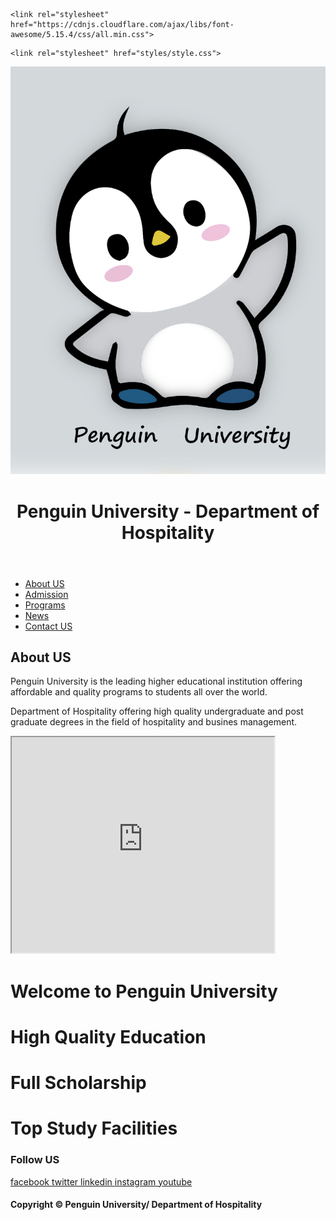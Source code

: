 <html lang="en">
 
<head>
  <meta charset="UTF-8">
  <meta name="viewport" content="width=device-width, initial-scale=1.0">
  <title>Hospitality Department/Penguin University | HOME</title>
    <link rel="shortcut icon" type="images" href="images/logo.png">
 
  <!-- font awesome cdn link  -->
    <link rel="stylesheet" href="https://cdnjs.cloudflare.com/ajax/libs/font-awesome/5.15.4/css/all.min.css">
 <!-- custom css file link  -->
    <link rel="stylesheet" href="styles/style.css">
 
</head>
 
<body>
 
<div class="container">
<header>
  <img class="smaller-image" src="images/logo.png" alt="">
 <h1>Penguin University - Department of Hospitality </h1>
</header>
 
 <nav>
 <ul>
 <li><a href="#">About US</a></li>
 <li><a href="#">Admission</a></li>
 <li><a href="#">Programs</a></li>
 <li><a href="#">News</a></li>
 <li><a href="#">Contact US</a></li>
 </ul>
</nav>
<article>
 <h2>About US</h2>
 <p>Penguin University is the leading higher educational institution offering affordable and quality programs to students all over the world. </p>
 <p>Department of Hospitality offering high quality undergraduate and post graduate degrees in the field of hospitality and busines management. </p>
</article>
 
<iframe width="420" height="345" src="https://www.youtube.com/embed/ijmgS6L6bt4">
</iframe>
 
<div id="slideshow">
      <div class="slide-wrapper">
        <div class="slide"><h1 class="slide-number">Welcome to Penguin University</h1></div>
        <div class="slide"><h1 class="slide-number">High Quality Education</h1></div>
        <div class="slide"><h1 class="slide-number">Full Scholarship</h1></div>
        <div class="slide"><h1 class="slide-number">Top Study Facilities</h1></div>
      </div>
 </div>

     
 
<footer> 
 <h3>Follow US</h3>
                <a href="https://wwww.facebook.com"> <i class="fab fa-facebook-f"></i> facebook </a>
                <a href="https://wwww.twitter.com"> <i class="fab fa-twitter"></i> twitter </a>
                <a href="https://wwww.linkedin.com"> <i class="fab fa-linkedin"></i> linkedin </a>
                <a href="https://wwww.instagram.com"> <i class="fab fa-instagram"></i> instagram </a>
                <a href="https://www.youtube.com"> <i class="fab fa-youtube"></i> youtube </a>
 </footer>
 <h4> Copyright &copy; Penguin University/ Department of Hospitality </h4>
 
 </div>
 </body></html>

